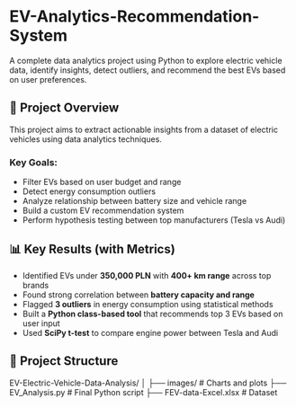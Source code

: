 # EV-Analytics-Recommendation-System
A complete data analytics project using Python to explore electric vehicle data, identify insights, detect outliers, and recommend the best EVs based on user preferences.

## 📌 Project Overview

This project aims to extract actionable insights from a dataset of electric vehicles using data analytics techniques.

### Key Goals:
- Filter EVs based on user budget and range
- Detect energy consumption outliers
- Analyze relationship between battery size and vehicle range
- Build a custom EV recommendation system
- Perform hypothesis testing between top manufacturers (Tesla vs Audi)

## 📊 Key Results (with Metrics)
- Identified EVs under **350,000 PLN** with **400+ km range** across top brands
- Found strong correlation between **battery capacity and range**
- Flagged **3 outliers** in energy consumption using statistical methods
- Built a **Python class-based tool** that recommends top 3 EVs based on user input
- Used **SciPy t-test** to compare engine power between Tesla and Audi

## 📁 Project Structure
EV-Electric-Vehicle-Data-Analysis/
│
├── images/ # Charts and plots
├── EV_Analysis.py # Final Python script
├── FEV-data-Excel.xlsx # Dataset
